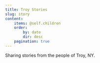 ```yaml
---
title: Troy Stories
slug: story
content:
	items: @self.children
	order:
        by: date
        dir: desc
    pagination: true
---
```


Sharing stories from the people of Troy, NY.